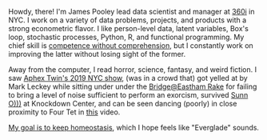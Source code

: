 Howdy, there! I'm <span class="text-warning">James Pooley</span>
lead data scientist and manager at [360i](https://360i.com/capabilities/analytics/) in NYC. I work on a variety of
data problems, projects, and products with a strong econometric flavor. I like person-level data, latent variables, Box's loop, stochastic processes, Python, R, and functional programming. My chief skill is [competence without comprehension](https://www.theatlantic.com/technology/archive/2012/06/-a-perfect-and-beautiful-machine-what-darwins-theory-of-evolution-reveals-about-artificial-intelligence/258829/),
but I constantly work on improving the latter without losing sight of the former.

Away from the computer, I read horror, science, fantasy, and weird fiction.
I saw [Aphex Twin's 2019 NYC show](https://www.artforum.com/music/sasha-frere-jones-on-aphex-twin-s-show-at-avant-gardener-79488), (was in a crowd
that) got yelled at by Mark Leckey while sitting under
under the
[Bridge@Eastham Rake](https://www.youtube.com/watch?v=ZZ-BhuuCIUE)
for failing to bring a level of noise sufficient to perform
an exorcism, survived [Sunn O)))](https://www.youtube.com/watch?v=jyT4kJwn8G8)
at Knockdown Center, and can
be seen dancing (poorly) in close proximity to Four Tet in
[this](https://www.youtube.com/watch?v=yWstd3jDZIs) video.

[My goal is to keep homeostasis](https://www.youtube.com/watch?v=8X1QkseVjIY&t),
which I hope feels like "Everglade" sounds.
